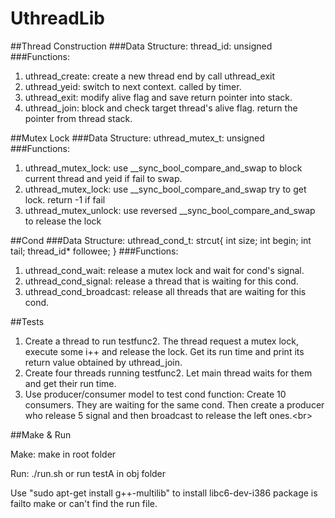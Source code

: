 # UthreadLib

##Thread Construction
###Data Structure:
thread_id: unsigned <br />
###Functions:
1. uthread_create: create a new thread end by call uthread_exit<br />
2. uthread_yeid: switch to next context. called by timer.<br />
3. uthread_exit: modify alive flag and save return pointer into stack.<br />
4. uthread_join: block and check target thread's alive flag. return the pointer from thread stack.<br />

##Mutex Lock
###Data Structure:
uthread_mutex_t: unsigned <br />
###Functions:
1. uthread_mutex_lock: use __sync_bool_compare_and_swap to block current thread and yeid if fail to swap.<br />
2. uthread_mutex_lock: use __sync_bool_compare_and_swap try to get lock. return -1 if fail<br />
3. uthread_mutex_unlock: use reversed __sync_bool_compare_and_swap to release the lock<br />

##Cond
###Data Structure:
uthread_cond_t: 
strcut{
  int size;
  int begin;
  int tail;
  thread_id* followee;
}
###Functions:
1. uthread_cond_wait: release a mutex lock and wait for cond's signal.<br />
2. uthread_cond_signal: release a thread that is waiting for this cond.<br />
3. uthread_cond_broadcast: release all threads that are waiting for this cond.<br />

##Tests
1. Create a thread to run testfunc2. The thread request a mutex lock, execute some i++ and release the lock. Get its run time and print its return value obtained by uthread_join.<br />
2. Create four threads running testfunc2. Let main thread waits for them and get their run time. <br />
3. Use producer/consumer model to test cond function: Create 10 consumers. They are waiting for the same cond. Then create a producer who release 5 signal and then broadcast to release the left ones.<br\>

##Make & Run

Make: make in root folder

Run: ./run.sh or run testA in obj folder

Use "sudo apt-get install g++-multilib" to install libc6-dev-i386 package is failto make or can't find the run file.
